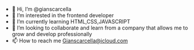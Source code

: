 - 👋 Hi, I’m @gianscarcella
- 👀 I’m interested in the frontend developer
- 🌱 I’m currently learning HTML,CSS,JAVASCRIPT
- 💞️ I’m looking to collaborate and learn from a company that allows me to grow and develop professionally
- 📫 How to reach me Gianscarcella@icloud.com

<!---
gianscarcella/gianscarcella is a ✨ special ✨ repository because its `README.md` (this file) appears on your GitHub profile.
You can click the Preview link to take a look at your changes.
--->
